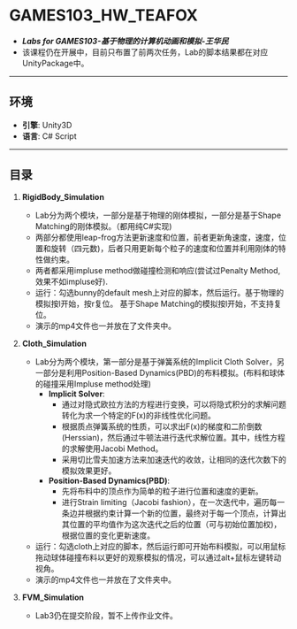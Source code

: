 # GAMES103_HW_TEAFOX
* ***Labs for GAMES103-基于物理的计算机动画和模拟-王华民***
* 该课程仍在开展中，目前只布置了前两次任务，Lab的脚本结果都在对应UnityPackage中。

***
## 环境
* **引擎**: Unity3D
* **语言**: C# Script
***

## 目录
1. **RigidBody_Simulation**  
    - Lab分为两个模块，一部分是基于物理的刚体模拟，一部分是基于Shape Matching的刚体模拟。（都用纯C#实现)
    - 两部分都使用leap-frog方法更新速度和位置，前者更新角速度，速度，位置和旋转（四元数)，后者只用更新每个粒子的速度和位置并利用刚体的特性做约束。
    - 两者都采用impluse method做碰撞检测和响应(尝试过Penalty Method,效果不如impluse好).
    - 运行：勾选bunny的default mesh上对应的脚本，然后运行。基于物理的模拟按l开始，按r复位。
    基于Shape Matching的模拟按l开始，不支持复位。
    - 演示的mp4文件也一并放在了文件夹中。

2. **Cloth_Simulation**  
    - Lab分为两个模块，第一部分是基于弹簧系统的Implicit Cloth Solver，另一部分是利用Position-Based Dynamics(PBD)的布料模拟。(布料和球体的碰撞采用Impluse method处理)
        - **Implicit Solver**:
        	- 通过对隐式欧拉方法的方程进行变换，可以将隐式积分的求解问题转化为求一个特定的F(x)的非线性优化问题。
        	- 根据质点弹簧系统的性质，可以求出F(x)的梯度和二阶倒数(Herssian)，然后通过牛顿法进行迭代求解位置。其中，线性方程的求解使用Jacobi Method。
        	- 采用切比雪夫加速方法来加速迭代的收敛，让相同的迭代次数下的模拟效果更好。
        - **Position-Based Dynamics(PBD)**:
        	- 先将布料中的顶点作为简单的粒子进行位置和速度的更新。
        	- 进行Strain limiting（Jacobi fashion），在一次迭代中，遍历每一条边并根据约束计算一个新的位置，最终对于每一个顶点，计算出其位置的平均值作为这次迭代之后的位置（可与初始位置加权)，根据位置的变化更新速度。
	- 运行：勾选cloth上对应的脚本，然后运行即可开始布料模拟，可以用鼠标拖动球体碰撞布料以更好的观察模拟的情况，可以通过alt+鼠标左键转动视角。
	- 演示的mp4文件也一并放在了文件夹中。

1. **FVM_Simulation**  
	- Lab3仍在提交阶段，暂不上传作业文件。
